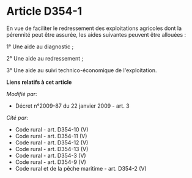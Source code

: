 # Article D354-1

En vue de faciliter le redressement des exploitations agricoles dont la pérennité peut être assurée, les aides suivantes
peuvent être allouées : 

1° Une aide au diagnostic ; 

2° Une aide au redressement ; 

3° Une aide au suivi technico-économique de l'exploitation.

**Liens relatifs à cet article**

_Modifié par_:

  - Décret n°2009-87 du 22 janvier 2009 - art. 3

_Cité par_:

  - Code rural - art. D354-10 (V)
  - Code rural - art. D354-11 (V)
  - Code rural - art. D354-12 (V)
  - Code rural - art. D354-13 (V)
  - Code rural - art. D354-3 (V)
  - Code rural - art. D354-9 (V)
  - Code rural et de la pêche maritime - art. D354-2 (V)
